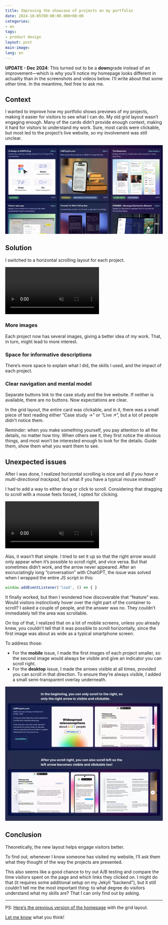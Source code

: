 ```yaml
---
title: Improving the showcase of projects on my portfolio
date: 2024-10-05T00:00:00.000+00:00
categories:
- en
tags:
- product design
layout: post
main-image: 
lang: en
---
```


<div class="w-100 pa3 br3 bg-faint mv0">
    <strong>UPDATE - Dec 2024</strong>: This turned out to be a <strong>down</strong>grade instead of an improvement—which is why you’ll notice my homepage looks different in actuality than in the screenshots and videos below. I’ll write about that some other time. In the meantime, feel free to ask&nbsp;me.
</div>

## Context
I wanted to improve how my portfolio shows previews of my projects, making it easier for visitors to see what I can do. My old grid layout wasn’t engaging enough. Many of the cards didn’t provide enough context, making it hard for visitors to understand my work. Sure, most cards were clickable, but most led to the project’s live website, so my involvement was still unclear.

![](/uploads/portfolio-ux-before.webp)

## Solution
I switched to a horizontal scrolling layout for each project.

<video autoplay loop muted src="/uploads/portfolio-projects-after.mp4" class="w-100 br3"></video>

### More images
Each project now has several images, giving a better idea of my work. That, in turn, might lead to more interest.

### Space for informative descriptions
There’s more space to explain what I did, the skills I used, and the impact of each project.

### Clear navigation and mental model
Separate buttons link to the case study and the live website. If neither is available, there are no buttons. Now expectations are clear.

In the grid layout, the entire card was clickable, and in it, there was a small piece of text reading either “Case&nbsp;study&nbsp;→” or “Live&nbsp;↗”, but a lot of people didn’t notice them.

Reminder: when you make something yourself, you pay attention to all the details, no matter how tiny. When others see it, they first notice the obvious things, and most won’t be interested enough to look for the details. Guide them, show them what you want them to see.

## Unexpected issues

After I was done, I realized horizontal scrolling is nice and all *if you have a multi-directional trackpad*, but what if you have a typical mouse instead?

I had to add a way to either drag or click to scroll. Considering that dragging to scroll with a mouse feels forced, I opted for clicking.

<video autoplay loop muted src="/uploads/portfolio-projects-hover.mp4" class="w-100 br3"></video>

Alas, it wasn’t that simple. I tried to set it up so that the right arrow would only appear when it’s possible to scroll right, and vice versa. But that sometimes didn’t work, and the arrow never appeared. After an excruciatingly long “conversation” with ChatGPT, the issue was solved when I wrapped the entire JS script in this:

```js
window.addEventListener('load', () => { }
```

It finally worked, but then I wondered how discoverable that “feature” was. Would visitors instinctively hover over the right part of the container to scroll? I asked a couple of people, and the answer was no. They couldn’t immediately tell the area was scrollable.

On top of that, I realized that on a lot of mobile screens, unless you already knew, you couldn’t tell that it was possible to scroll horizontally, since the first image was about as wide as a typical smartphone screen.

To address those:
- For the **mobile** issue, I made the first images of each project smaller, so the second image would always be visible and give an indicator you can scroll right.
- For the **desktop** issue, I made the arrows visible at all times, provided you can scroll in that direction. To ensure they’re always visible, I added a small semi-transparent overlay underneath.

![](/uploads/portfolio-projects-left-right.webp)


## Conclusion
Theoretically, the new layout helps engage visitors better.

To find out, whenever I know someone has visited my website, I’ll ask them what they thought of the way the projects are presented.

This also seems like a good chance to try out A/B testing and compare the time visitors spent on the page and which links they clicked on. I might do that (it requires some additional setup on my Jekyll “backend”), but it still couldn’t tell me the most important thing: to what degree do visitors understand what my skills are? That I can only find out by asking.

---

PS: [Here’s the previous version of the homepage](https://66ffd8b28cd2140008bd1125--annafilou.netlify.app/) with the grid layout. 

[Let me know](/en/contact) what you&nbsp;think!